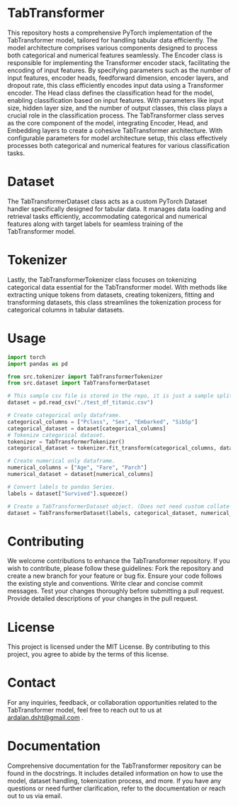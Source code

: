 # TabTransformer
This repository hosts a comprehensive PyTorch implementation of the TabTransformer model, tailored for handling tabular data efficiently. The model architecture comprises various components designed to process both categorical and numerical features seamlessly.
The Encoder class is responsible for implementing the Transformer encoder stack, facilitating the encoding of input features. By specifying parameters such as the number of input features, encoder heads, feedforward dimension, encoder layers, and dropout rate, this class efficiently encodes input data using a Transformer encoder.
The Head class defines the classification head for the model, enabling classification based on input features. With parameters like input size, hidden layer size, and the number of output classes, this class plays a crucial role in the classification process.
The TabTransformer class serves as the core component of the model, integrating Encoder, Head, and Embedding layers to create a cohesive TabTransformer architecture. With configurable parameters for model architecture setup, this class effectively processes both categorical and numerical features for various classification tasks.
# Dataset
The TabTransformerDataset class acts as a custom PyTorch Dataset handler specifically designed for tabular data. It manages data loading and retrieval tasks efficiently, accommodating categorical and numerical features along with target labels for seamless training of the TabTransformer model.
# Tokenizer
Lastly, the TabTransformerTokenizer class focuses on tokenizing categorical data essential for the TabTransformer model. With methods like extracting unique tokens from datasets, creating tokenizers, fitting and transforming datasets, this class streamlines the tokenization process for categorical columns in tabular datasets.
# Usage
```python
import torch
import pandas as pd

from src.tokenizer import TabTransformerTokenizer
from src.dataset import TabTransformerDataset

# This sample csv file is stored in the repo, it is just a sample split from titanic dataset.
dataset = pd.read_csv("./test_df_titanic.csv")

# Create categorical only dataframe.
categorical_columns = ["Pclass", "Sex", "Embarked", "SibSp"]
categorical_dataset = dataset[categorical_columns]
# Tokenize categorical dataset.
tokenizer = TabTransformerTokenizer()
categorical_dataset = tokenizer.fit_transform(categorical_columns, dataset)

# Create numerical only dataframe.
numerical_columns = ["Age", "Fare", "Parch"]
numerical_dataset = dataset[numerical_columns]

# Convert labels to pandas Series.
labels = dataset["Survived"].squeeze()

# Create a TabTransformerDataset object. (Does not need custom collate-fn)
dataset = TabTransformerDataset(labels, categorical_dataset, numerical_dataset)
```

# Contributing
We welcome contributions to enhance the TabTransformer repository. If you wish to contribute, please follow these guidelines:
Fork the repository and create a new branch for your feature or bug fix.
Ensure your code follows the existing style and conventions.
Write clear and concise commit messages.
Test your changes thoroughly before submitting a pull request.
Provide detailed descriptions of your changes in the pull request.  

# License
This project is licensed under the MIT License. By contributing to this project, you agree to abide by the terms of this license.  

# Contact
For any inquiries, feedback, or collaboration opportunities related to the TabTransformer model, feel free to reach out to us at ardalan.dsht@gmail.com .  

# Documentation
Comprehensive documentation for the TabTransformer repository can be found in the docstrings. It includes detailed information on how to use the model, dataset handling, tokenization process, and more. If you have any questions or need further clarification, refer to the documentation or reach out to us via email.